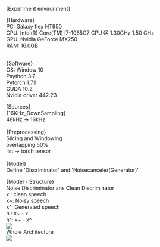 [Experiment environment] <br>

{Hardware} <br>
PC: Galaxy flex NT950 <br>
CPU: Intel(R) Core(TM) i7-1065G7 CPU @ 1.30GHz   1.50 GHz <br>
GPU: Nvidia GeForce MX250 <br>
RAM: 16.0GB <br> <br>

{Software} <br>
OS: Window    10 <br>
Paython       3.7 <br>
Pytorch       1.7.1 <br>
CUDA          10.2 <br>
Nvidia driver 442.23 <br>

[Sources]<br>
{16KHz_DownSampling} <br>
48kHz -> 16kHz <br>
<br>
{Preprocessing} <br>
Slicing and Windowing <br>
overlapping 50% <br>
list -> torch tensor <br>
<br>
{Model} <br>
Define 'Discriminator' and 'Noisecanceler(Generator)' <br>

{Model - Structure} <br>
Noise Discriminator ans Clean Discriminator <br>
x : clean speech <br>
x~: Noisy speech <br>
x^: Generated speech <br>
n : x~ - x <br>
n^: x~ - x^ <br>
<img src='https://user-images.githubusercontent.com/72729802/118740899-f4ace780-b887-11eb-80cd-22b6651078e4.png'/> <br>
Whole Architecture <br>
<img src='https://user-images.githubusercontent.com/72729802/118740902-f5457e00-b887-11eb-84c9-007544a15db1.png'/> <br>


